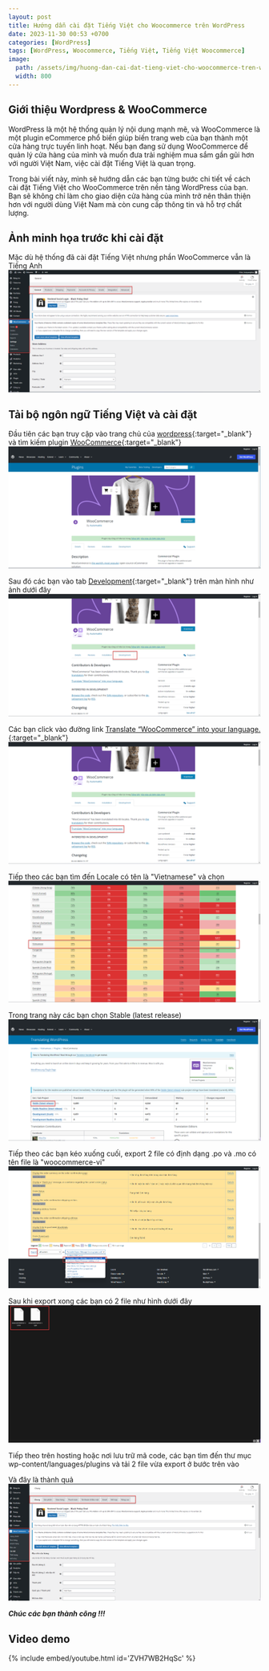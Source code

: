 ```yaml
---
layout: post
title: Hướng dẫn cài đặt Tiếng Việt cho Woocommerce trên WordPress
date: 2023-11-30 00:53 +0700
categories: [WordPress]
tags: [WordPress, Woocommerce, Tiếng Việt, Tiếng Việt Woocommerce]
image:
  path: /assets/img/huong-dan-cai-dat-tieng-viet-cho-woocommerce-tren-wordpress/background.png
  width: 800
---
```


<style type="text/css">
.preview-img img {
  object-fit: fill;
}
</style>

## Giới thiệu Wordpress & WooCommerce

WordPress là một hệ thống quản lý nội dung mạnh mẽ, và WooCommerce là một plugin eCommerce phổ biến giúp biến trang web của bạn thành một cửa hàng trực tuyến linh hoạt. Nếu bạn đang sử dụng WooCommerce để quản lý cửa hàng của mình và muốn đưa trải nghiệm mua sắm gần gũi hơn với người Việt Nam, việc cài đặt Tiếng Việt là quan trọng.

Trong bài viết này, mình sẽ hướng dẫn các bạn từng bước chi tiết về cách cài đặt Tiếng Việt cho WooCommerce trên nền tảng WordPress của bạn. Bạn sẽ không chỉ làm cho giao diện cửa hàng của mình trở nên thân thiện hơn với người dùng Việt Nam mà còn cung cấp thông tin và hỗ trợ chất lượng.

## Ảnh minh họa trước khi cài đặt

Mặc dù hệ thống đã cài đặt Tiếng Việt nhưng phần WooCommerce vẫn là Tiếng Anh
![Image](/assets/img/huong-dan-cai-dat-tieng-viet-cho-woocommerce-tren-wordpress/image-1.png)

## Tải bộ ngôn ngữ Tiếng Việt và cài đặt

Đầu tiên các bạn truy cập vào trang chủ của [wordpress](https://wordpress.org/){:target="\_blank"} và tìm kiếm plugin [WooCommerce](https://wordpress.org/plugins/woocommerce/){:target="\_blank"}
![Image](/assets/img/huong-dan-cai-dat-tieng-viet-cho-woocommerce-tren-wordpress/image-2.png)

Sau đó các bạn vào tab [Development](https://wordpress.org/plugins/woocommerce/#developers){:target="\_blank"} trên màn hình như ảnh dưới đây
![Image](/assets/img/huong-dan-cai-dat-tieng-viet-cho-woocommerce-tren-wordpress/image-3.png)

Các bạn click vào đường link [Translate “WooCommerce” into your language.](https://translate.wordpress.org/projects/wp-plugins/woocommerce/){:target="\_blank"}
![Image](/assets/img/huong-dan-cai-dat-tieng-viet-cho-woocommerce-tren-wordpress/image-4.png)

Tiếp theo các bạn tìm đến Locale có tên là "Vietnamese" và chọn
![Image](/assets/img/huong-dan-cai-dat-tieng-viet-cho-woocommerce-tren-wordpress/image-5.png)

Trong trang này các bạn chọn Stable (latest release)
![Image](/assets/img/huong-dan-cai-dat-tieng-viet-cho-woocommerce-tren-wordpress/image-6.png)

Tiếp theo các bạn kéo xuống cuối, export 2 file có định dạng .po và .mo có tên file là "woocommerce-vi"
![Image](/assets/img/huong-dan-cai-dat-tieng-viet-cho-woocommerce-tren-wordpress/image-7.png)

Sau khi export xong các bạn có 2 file như hình dưới đây
![Image](/assets/img/huong-dan-cai-dat-tieng-viet-cho-woocommerce-tren-wordpress/image-8.png)

Tiếp theo trên hosting hoặc nơi lưu trữ mã code, các bạn tìm đến thư mục wp-content/languages/plugins và tải 2 file vừa export ở bước trên vào

Và đây là thành quả
![Image](/assets/img/huong-dan-cai-dat-tieng-viet-cho-woocommerce-tren-wordpress/image-9.png)

**_Chúc các bạn thành công !!!_**

## Video demo
{% include embed/youtube.html id='ZVH7WB2HqSc' %}
